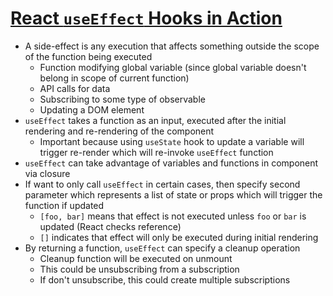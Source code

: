 # [React `useEffect` Hooks in Action](https://medium.com/better-programming/https-medium-com-mayank-gupta-6-88-react-useeffect-hooks-in-action-2da971cfe83f)

* A side-effect is any execution that affects something outside the scope of the function being executed
  * Function modifying global variable (since global variable doesn't belong in scope of current function)
  * API calls for data
  * Subscribing to some type of observable
  * Updating a DOM element
* `useEffect` takes a function as an input, executed after the initial rendering and re-rendering of the component
  * Important because using `useState` hook to update a variable will trigger re-render which will re-invoke `useEffect` function
* `useEffect` can take advantage of variables and functions in component via closure
* If want to only call `useEffect` in certain cases, then specify second parameter which represents a list of state or props which will trigger the function if updated
  * `[foo, bar]` means that effect is not executed unless `foo` or `bar` is updated (React checks reference)
  * `[]` indicates that effect will only be executed during initial rendering
* By returning a function, `useEffect` can specify a cleanup operation
  * Cleanup function will be executed on unmount
  * This could be unsubscribing from a subscription
  * If don't unsubscribe, this could create multiple subscriptions

